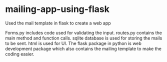 # mailing-app-using-flask
Used the mail template in flask to create a web app

Forms.py includes code used for validating the input.
routes.py contains the main method and function calls. sqlite database is used for storing the mails to be sent. html is used for UI.
The flask package in python is web development package which also contains the mailing template to make the coding easier.
